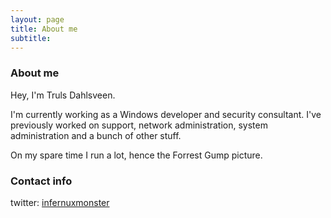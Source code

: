 ```yaml
---
layout: page
title: About me
subtitle: 
---
```


### About me

Hey, I'm Truls Dahlsveen.

I'm currently working as a Windows developer and security consultant.
I've previously worked on support, network administration, system administration and a bunch of other stuff.

On my spare time I run a lot, hence the Forrest Gump picture.

### Contact info

twitter: [infernuxmonster](https://twitter.com/infernuxmonster "this is my twitter")